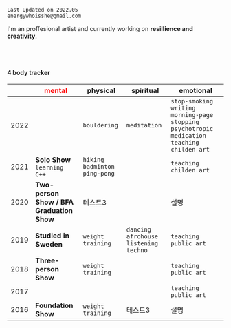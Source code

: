 
```
Last Updated on 2022.05
energywhoisshe@gmail.com
```

I'm an proffesional artist and currently working on **resillience and creativity**.

<br>
<br>

#### 4 body tracker

| | <span style="color:red"> mental | physical | spiritual | emotional |
|---|---|---|---|---|
|2022|  | `bouldering` | `meditation` | `stop-smoking` `writing morning-page` `stopping psychotropic medication` `teaching childen art`|
|2021| __Solo Show__ `learning C++` | `hiking` `badminton` `ping-pong` | | `teaching childen art` |
|2020| __Two-person Show / BFA Graduation Show__ |테스트3| |설명|
|2019| __Studied in Sweden__ | `weight training` | `dancing afrohouse` `listening techno` | `teaching public art` |
|2018| __Three-person Show__ | `weight training` |  | `teaching public art` |
|2017|  |   |  | `teaching public art` |
|2016| __Foundation Show__ | `weight training` |테스트3|설명|설명|


<!--
**energywhoisshe/energywhoisshe** is a ✨ _special_ ✨ repository because its `README.md` (this file) appears on your GitHub profile.

Here are some ideas to get you started:

- 🔭 I’m currently working on ...
- 🌱 I’m currently learning ...
- 👯 I’m looking to collaborate on ...
- 🤔 I’m looking for help with ...
- 💬 Ask me about ...
- 📫 How to reach me: ...
- 😄 Pronouns: ...
- ⚡ Fun fact: ...
-->
